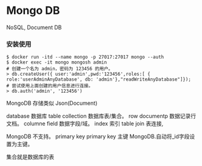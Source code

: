 # Mongo DB

NoSQL, Document DB

### 安装使用

```shell
$ docker run -itd --name mongo -p 27017:27017 mongo --auth
$ docker exec -it mongo mongosh admin
# 创建一个名为 admin，密码为 123456 的用户。
> db.createUser({ user:'admin',pwd:'123456',roles:[ { role:'userAdminAnyDatabase', db: 'admin'},"readWriteAnyDatabase"]});
# 尝试使用上面创建的用户信息进行连接。
> db.auth('admin', '123456')
```



MongoDB 存储类似 Json(Document)



database 数据库
table collection 数据库表/集合。
row
documentp 数据记录行文档。
columne
field 数据字段/域。
index 索引
table join 表连接,

MongoDB 不支持。
primary key
primary key
主键 MongoDB.自动将_id字段设置为主键。



集合就是数据库的表
